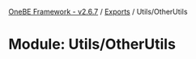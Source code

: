 [OneBE Framework - v2.6.7](../README.md) / [Exports](../modules.md) / Utils/OtherUtils

# Module: Utils/OtherUtils

